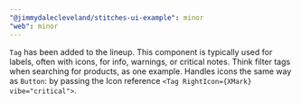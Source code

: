 ```yaml
---
"@jimmydalecleveland/stitches-ui-example": minor
"web": minor
---
```


`Tag` has been added to the lineup. This component is typically used for labels, often with icons, for info, warnings, or critical notes. Think filter tags when searching for products, as one example. Handles icons the same way as `Button`: by passing the Icon reference `<Tag RightIcon={XMark} vibe="critical">`.
